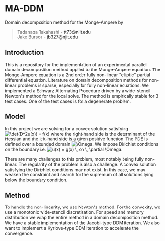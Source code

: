 # MA-DDM
Domain decomposition method for the Monge-Ampere by <br />
> Tadanaga Takahashi - tt73@njit.edu <br />
> Jake Bursca - jb327@njit.edu <br />

## Introduction
This is a repository for the implementation of an experimental parallel domain decomposition method applied to the Monge-Ampere equation. The Monge-Ampere equation is a 2nd order fully non-linear "elliptic" partial differential equation. Literature on domain decomposition methods for non-linear problems is sparse, especially for fully non-linear equations. We implemented a Schwarz Alternating Procedure driven by a wide-stencil Newton's method for the local solve. The method is empirically stable for 3 test cases. One of the test cases is for a degenerate problem. 

## Model 
In this project we are solving for a convex solution satisfying <img src="https://latex.codecogs.com/svg.image?\det(D^2u(x))&space;=&space;f(x)" title="\det(D^2u(x)) = f(x)" /> 
where the right-hand side is the determinant of the Hessian and the left-hand side is a given positive function. The PDE is defined over a bounded domain <img src="https://latex.codecogs.com/svg.image?\Omega" title="\Omega" />. We impose Dirichlet conditions on the boundary i.e. <img src="https://latex.codecogs.com/svg.image?u(x)&space;=&space;g(x)&space;\,&space;on&space;\,&space;\partial&space;\Omega" title="u(x) = g(x) \, on \, \partial \Omega" />. 

There are many challenges to this problem, most notably being fully non-linear. The regularity of the problem is also a challenge. A convex solution satisfying the Dirichlet conditions may not exist. In this case, we may weaken the constraint and search for the supremum of all solutions lying below the boundary condition. 

## Method 
To handle the non-linearity, we use Newton's method. For the convexity, we use a monotonic wide-stencil discretization. For speed and memory distribution we wrap the entire method in a domain decomposition method. We have a stable implementation of the Jacobi-type DDM iteration. We also want to implement a Kyrlove-type DDM iteration to accelerate the convergence. 

